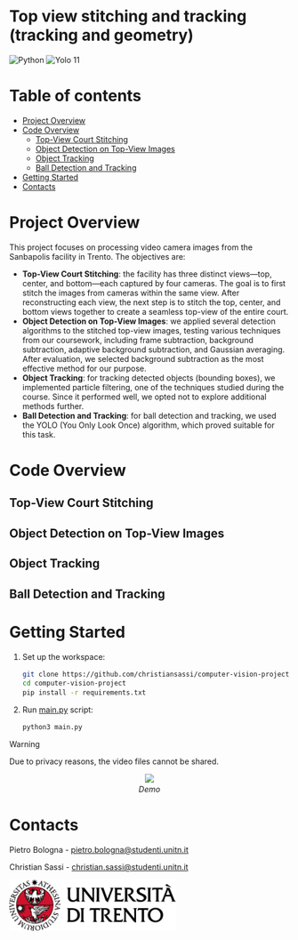 # Top view stitching and tracking (tracking and geometry)

<div>
    <img src="https://img.shields.io/badge/python-3670A0?style=flat&logo=python&logoColor=ffdd54" alt="Python"/>
    <img src="https://tinyurl.com/cvyolo11" alt="Yolo 11"/>
</div>

# Table of contents

-   [Project Overview](#project-overview)
-   [Code Overview](#code-overview)
    - [Top-View Court Stitching](#top-view-court-stitching)
    - [Object Detection on Top-View Images](#object-detection-on-top-view-images)
    - [Object Tracking](#object-tracking)
    - [Ball Detection and Tracking](#ball-detection-and-tracking)
-   [Getting Started](#getting-started)
-   [Contacts](#contacts)

# Project Overview
This project focuses on processing video camera images from the Sanbapolis facility in Trento. The objectives are:

- **Top-View Court Stitching**: the facility has three distinct views—top, center, and bottom—each captured by four cameras. The goal is to first stitch the images from cameras within the same view. After reconstructing each view, the next step is to stitch the top, center, and bottom views together to create a seamless top-view of the entire court.
- **Object Detection on Top-View Images**: we applied several detection algorithms to the stitched top-view images, testing various techniques from our coursework, including frame subtraction, background subtraction, adaptive background subtraction, and Gaussian averaging. After evaluation, we selected background subtraction as the most effective method for our purpose.
- **Object Tracking**: for tracking detected objects (bounding boxes), we implemented particle filtering, one of the techniques studied during the course. Since it performed well, we opted not to explore additional methods further.
- **Ball Detection and Tracking**: for ball detection and tracking, we used the YOLO (You Only Look Once) algorithm, which proved suitable for this task.

# Code Overview

## Top-View Court Stitching
## Object Detection on Top-View Images
## Object Tracking
## Ball Detection and Tracking

# Getting Started

1. Set up the workspace:

    ```bash
    git clone https://github.com/christiansassi/computer-vision-project
    cd computer-vision-project
    pip install -r requirements.txt
    ```

2. Run [main.py](main.py) script:

    ```bash
    python3 main.py
    ```

> [!WARNING]
> Due to privacy reasons, the video files cannot be shared.

<p align="center" text-align="center">
  <img width="75%" src="assets/demo/demo.gif">
  <br>
  <span><i>Demo</i></span>
</p>

# Contacts

Pietro Bologna - [pietro.bologna@studenti.unitn.it](mailto:pietro.bologna@studenti.unitn.it)

Christian Sassi - [christian.sassi@studenti.unitn.it](mailto:christian.sassi@studenti.unitn.it)

<picture>
    <source media="(prefers-color-scheme: dark)" srcset="assets/extras/dark.png">
    <img alt="https://www.unitn.it/" src="assets/extras/light.png" width="300px">
</picture>
